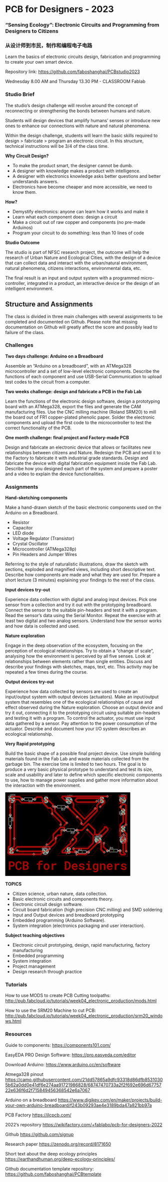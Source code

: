 # PCB for Designers - 2023

### “Sensing Ecology”: Electronic Circuits and Programming from  Designers to Citizens

### 从设计师到市民，制作和编程电子电路

Learn the basics of electronic circuits design, fabrication and programming to create your own smart device.

Repository link: https://github.com/faboshanghai/PCBstudio2023

Wednesday 8.00 AM and Thursday 13.30 PM -  CLASSROOM Fablab


### Studio Brief

The studio’s design challenge will revolve around the concept of reconnecting or strengthening the bonds between humans and nature.

Students will design devices that amplify humans’ senses or introduce new ones to enhance our connections with nature and natural phenomena.

Within the design challenge, students will learn the basic skills required to design &gt; fabricate &gt;  program an electronic circuit. In this structure, technical instructions will be 3/4 of the class time.



**Why Circuit Design?**

* To make the product smart, the designer cannot be dumb.
* A designer with knowledge  makes a  product with intelligence.
* A designer with electronics knowledge asks better questions and better understands answers.
* Electronics have become cheaper and more accessible, we need to know them.



**How?**

* Demystify electronics: anyone can learn how it works and make it
* Learn what each component does: design a circuit
* Make a circuit out of raw copper and components (no pre-made Arduinos)
* Program your circuit to do something: less than 10 lines of code



**Studio Outcome**

The studio is part of NFSC research project, the outcome will help the research of Urban Nature and Ecological Cities, with the design of a device that can collect data and interact with the urban/natural environment, natural phenomena, citizens interactions, environmental data, etc.

The final result is an input and output system with a programmed micro-controller, integrated in a product, an interactive device or the design of an intelligent environment.







## Structure and Assignments
The class is divided in three main challenges with several assignments to be completed and documented on Github. Please note that missing documentation on Github will greatly affect the score and possibly lead to failure of the class. 

### Challenges

**Two days challenge: Arduino on a Breadboard**

Assemble an “Arduino on a breadboard”, with an ATMega328 microcontroller and a set of low-level electronic components. Describe the functions of each component and use USB-Serial Communication to upload test codes to the circuit from a computer.

**Two weeks challenge: design and fabricate a PCB in the Fab Lab**

Learn the functions of the electronic design software, design a prototyping board with an ATMega328, export the files and generate the CAM manufacturing files. Use the CNC milling machine (Roland SRM20) to mill the board out of FR1 copper-plated phenolic paper. Solder the electronic components and upload the first code to the microcontroller to test the correct functionality of the PCB.

**One month challenge: final project and Factory-made PCB**

Design and fabricate an electronic device that allows or facilitates new relationships between citizens and Nature. Redesign the PCB and send it to the Factory to fabricate it with industrial grade standards. Design and fabricate the device with digital fabrication equipment inside the Fab Lab. Describe how you designed each part of the system and prepare a poster and a video to explain the device functionalities.


### Assignments

**Hand-sketching components**

Make a hand-drawn sketch of the basic electronic components used on the Arduino on a Breadboard. 
* Resistor
* Capacitor
* LED diode
* Voltage Regulator (Transistor)
* Crystal Oscillator
* Microcontroller (ATMega328p)
* Pin Headers and Jumper Wires

Referring to the style of naturalistic illustrations, draw the sketch with sections, exploded and magnified views, including short descriptive text. Describe how components are made and what they are used for. Prepare a short lecture (3 minutes) explaining your findings to the rest of the class.

**Input devices try-out**

Experience data collection with digital and analog input devices. Pick one sensor from a collection and try it out with the prototyping breadboard. Connect the sensor to the suitable pin-headers and test it with a program. Read the sensor’s data using the Serial Monitor. Repeat the exercise with at least two digital and two analog sensors. Understand how the sensor works and how data is collected and used.

**Nature exploration**

Engage in the deep observation of the ecosystem, focusing on the perception of ecological relationships. Try to obtain a “change of scale”, analysing how the environment is perceived by all five senses. Look at relationships between elements rather than single entities. Discuss and describe your findings with sketches, maps, text, etc. This activity may be repeated a few times during the course.

**Output devices try-out**

Experience how data collected by sensors are used to create an input/output system with output devices (actuators). Make an input/output system that resembles one of the ecological relationships of cause and effect observed during the Nature exploration. Choose an output device and try it out, connecting it to the prototyping circuit using suitable pin-headers and testing it with a program. To control the actuator, you must use input data gathered by a sensor. Pay attention to the power consumption of the actuator. Describe and document how your I/O system describes an ecological relationship.
 
**Very Rapid prototyping**

Build the basic shape of a possible final project device. Use simple building materials found in the Fab Lab and waste materials collected from the garbage bin. The exercise time is limited to two hours. The goal is to produce a very basic physical prototype to understand and test its size, scale and usability and later to define which specific electronic components to use, how to manage power supplies and gather more information about the interaction with the environment.



![PCB for Designers LOGO](./pcb4d-logo.jpg)

**TOPICS**

* Citizen science, urban nature, data collection.
* Basic electronic circuits and components theory.
* Electronic circuit design software.
* Circuit board fabrication (high precision CNC milling) and SMD soldering
* Input and Output devices and breadboard prototyping
* Embedded programming (Arduino Software).
* System integration (electronics packaging and user interaction).


**Subject teaching objectives**

* Electronic circuit prototyping, design, rapid manufacturing, factory manufacturing
* Embedded programming
* System integration
* Project management
* Design research through practice



### Tutorials
How to use MODS to create PCB Cutting toolpaths: http://pub.fabcloud.io/tutorials/week04_electronic_production/mods.html

How to use the SRM20 Machine to cut PCB: http://pub.fabcloud.io/tutorials/week04_electronic_production/srm20_windows.html


### Resources
Guide to components:
https://components101.com/

EasyEDA PRO Design Software:
https://pro.easyeda.com/editor

Download Arduino:
https://www.arduino.cc/en/software

Atmega328 pinout
https://camo.githubusercontent.com/21dd57865a9dfc93318d86dfb85310305b62a0dd0e41df6e274aa91721986828/68747470733a2f2f692e696d6775722e636f6d2f715849456368542e6a7067

Arduino on a breadboard
https://www.digikey.com/en/maker/projects/build-your-own-arduino-breadboard/f243b09293ae4e3189bda47a821bb97a

PCB Factory
https://jlcpcb.com/

2022’s repository
https://wikifactory.com/+fablabo/pcb-for-designers-2022 

Github
https://github.com/signup

Research paper
https://zenodo.org/record/8171650

Short text about the deep ecology principles
https://earthandhuman.org/deep-ecology-principles/

Github documentation template repository: https://github.com/faboshanghai/PCBtemplate

